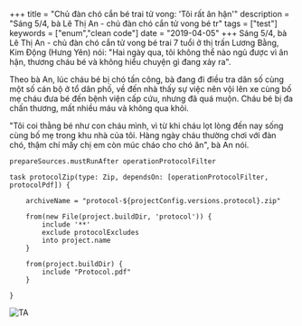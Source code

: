 +++
title = "Chủ đàn chó cắn bé trai tử vong: 'Tôi rất ân hận'"
description = "Sáng 5/4, bà Lê Thị An - chủ đàn chó cắn tử vong bé tr"
tags = ["test"]
keywords = ["enum","clean code"]
date = "2019-04-05"
+++
Sáng 5/4, bà Lê Thị An - chủ đàn chó cắn tử vong bé trai 7 tuổi ở thị trấn Lương Bằng, Kim Động (Hưng Yên) nói: "Hai ngày qua, tôi không thể nào ngủ được vì ân hận, thương cháu bé và không hiểu chuyện gì đang xảy ra".

Theo bà An, lúc cháu bé bị chó tấn công, bà đang đi điều tra dân số cùng một số cán bộ ở tổ dân phố, về đến nhà thấy sự việc nên vội lên xe cùng bố mẹ cháu đưa bé đến bệnh viện cấp cứu, nhưng đã quá muộn. Cháu bé bị đa chấn thương, mất nhiều máu và không qua khỏi.

"Tôi coi thằng bé như con cháu mình, vì từ khi cháu lọt lòng đến nay sống cùng bố mẹ trong khu nhà của tôi. Hàng ngày cháu thường chơi với đàn chó, thậm chí mấy chị em còn múc cháo cho chó ăn", bà An nói.

```
prepareSources.mustRunAfter operationProtocolFilter

task protocolZip(type: Zip, dependsOn: [operationProtocolFilter, protocolPdf]) {

    archiveName = "protocol-${projectConfig.versions.protocol}.zip"

    from(new File(project.buildDir, 'protocol')) {
        include '**'
        exclude protocolExcludes
        into project.name
    }

    from(project.buildDir) {
        include "Protocol.pdf"
    }

}
```
![TA](https://i-vnexpress.vnecdn.net/2019/04/05/56580495-305446870125760-89024-6469-9463-1554458329.jpg)